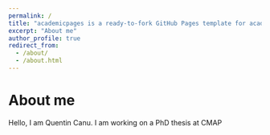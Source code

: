 ```yaml
---
permalink: /
title: "academicpages is a ready-to-fork GitHub Pages template for academic personal websites"
excerpt: "About me"
author_profile: true
redirect_from: 
  - /about/
  - /about.html
---
```


About me
======
Hello, I am Quentin Canu. I am working on a PhD thesis at CMAP
